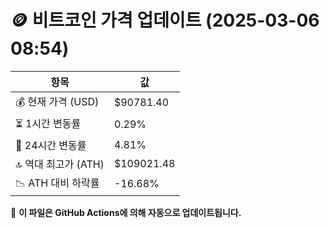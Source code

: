 # 🪙 비트코인 가격 업데이트 (2025-03-06 08:54)

| 항목                | 값 |
|--------------------|----------------|
| 💰 현재 가격 (USD) | $90781.40 |
| ⏳ 1시간 변동률    | 0.29% |
| 📆 24시간 변동률   | 4.81% |
| 🔝 역대 최고가 (ATH) | $109021.48 |
| 📉 ATH 대비 하락률 | -16.68% |

🔄 **이 파일은 GitHub Actions에 의해 자동으로 업데이트됩니다.**
